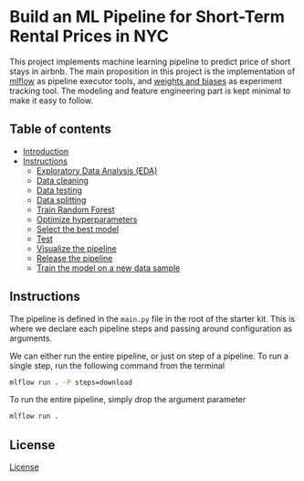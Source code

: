 # Build an ML Pipeline for Short-Term Rental Prices in NYC

This project implements machine learning pipeline to predict price of short stays in airbnb. The main proposition in this project is the implementation of [mlflow](https://www.mlflow.org/) as pipeline executor tools, and [weights and biases](https://wandb.ai/) as experiment tracking tool. The modeling and feature engineering part is kept minimal to make it easy to follow.  

## Table of contents

- [Introduction](#build-an-ML-Pipeline-for-Short-Term-Rental-Prices-in-NYC)
- [Instructions](#instructions)
  * [Exploratory Data Analysis (EDA)](#exploratory-data-analysis-eda)
  * [Data cleaning](#data-cleaning)
  * [Data testing](#data-testing)
  * [Data splitting](#data-splitting)
  * [Train Random Forest](#train-random-forest)
  * [Optimize hyperparameters](#optimize-hyperparameters)
  * [Select the best model](#select-the-best-model)
  * [Test](#test)
  * [Visualize the pipeline](#visualize-the-pipeline)
  * [Release the pipeline](#release-the-pipeline)
  * [Train the model on a new data sample](#train-the-model-on-a-new-data-sample)

## Instructions

The pipeline is defined in the ``main.py`` file in the root of the starter kit. This is where we declare each pipeline steps and passing around configuration as arguments.

We can either run the entire pipeline, or just on step of a pipeline. To run a single step, run the following command from the terminal

```bash
mlflow run . -P steps=download
```

To run the entire pipeline, simply drop the argument parameter

```bash
mlflow run .
```

## License

[License](LICENSE.txt)

